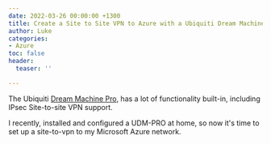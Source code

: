 ```yaml
---
date: 2022-03-26 00:00:00 +1300
title: Create a Site to Site VPN to Azure with a Ubiquiti Dream Machine Pro
author: Luke
categories:
- Azure
toc: false
header:
  teaser: ''

---
```

The Ubiquiti [Dream Machine Pro](https://store.ui.com/collections/unifi-network-unifi-os-consoles/products/udm-pro "Dream Machine Pro"), has a lot of functionality built-in, including IPsec Site-to-site VPN support.

I recently, installed and configured a UDM-PRO at home, so now it's time to set up a site-to-vpn to my Microsoft Azure network.